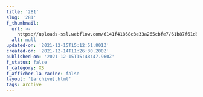 ```yaml
---
title: '281'
slug: '281'
f_thumbnail:
  url: >-
    https://uploads-ssl.webflow.com/6141f41868c3e33a265cbfe7/61b87f61d85b322dd8eac1de_281.jpg
  alt: null
updated-on: '2021-12-15T15:12:51.801Z'
created-on: '2021-12-14T11:26:30.200Z'
published-on: '2021-12-15T15:48:47.960Z'
f_status: false
f_category: XS
f_afficher-la-racine: false
layout: '[archive].html'
tags: archive
---
```



